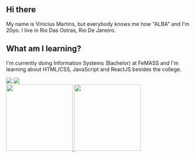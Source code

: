 ## Hi there
My name is Vinicius Martins, but everybody knows me how "ALBA" and I'm 20yo. I live in Rio Das Ostras, Rio De Janeiro.

## What am I learning?
I'm currently doing Information Systems (Bachelor) at FeMASS and I'm learning about HTML/CSS, JavaScript and ReactJS besides the college.
 
<div> 
  <a href="https://instagram.com/viniciussnitram" target="_blank"><img src="https://img.shields.io/badge/-Instagram-%23E4405F?style=for-the-badge&logo=instagram&logoColor=white" target="_blank"></a>
  <a href="https://www.linkedin.com/in/vinicius-martins-21840b1b6/" target="_blank"><img src="https://img.shields.io/badge/-LinkedIn-%230077B5?style=for-the-badge&logo=linkedin&logoColor=white" target="_blank"></a>
</div>
 
 <div>
  <a href="https://github.com/ViniciusAlba">
  <img height="180em" src="https://github-readme-stats.vercel.app/api?username=ViniciusAlba&show_icons=true&theme=dracula&include_all_commits=true&count_private=true"/>
  <img height="180em" src="https://github-readme-stats.vercel.app/api/top-langs/?username=ViniciusAlba&layout=compact&langs_count=7&theme=dracula"/>
</div>

